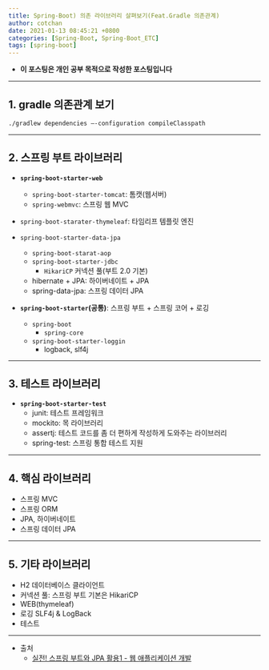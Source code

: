 ```yaml
---
title: Spring-Boot) 의존 라이브러리 살펴보기(Feat.Gradle 의존관계)
author: cotchan 
date: 2021-01-13 08:45:21 +0800 
categories: [Spring-Boot, Spring-Boot_ETC]
tags: [spring-boot] 
---
```


+ **이 포스팅은 개인 공부 목적으로 작성한 포스팅입니다**

---

## 1. gradle 의존관계 보기

```bash
./gradlew dependencies —-configuration compileClasspath
```

---


## 2. 스프링 부트 라이브러리

+ **`spring-boot-starter-web`**
  + `spring-boot-starter-tomcat`: 톰캣(웹서버)
  + `spring-webmvc`: 스프링 웹 MVC

+ `spring-boot-starater-thymeleaf`: 타임리프 템플릿 엔진
+ `spring-boot-starter-data-jpa`
  + `spring-boot-starat-aop`
  + `spring-boot-starter-jdbc`
    + `HikariCP` 커넥션 풀(부트 2.0 기본)
  + hibernate + JPA: 하이버네이트 + JPA
  + spring-data-jpa: 스프링 데이터 JPA
+ **`spring-boot-starter`(공통)**: 스프링 부트 + 스프링 코어 + 로깅
  + `spring-boot`
    + `spring-core`
  + `spring-boot-starter-loggin`
    + logback, slf4j

---

## 3. 테스트 라이브러리

+ **`spring-boot-starter-test`**
  + junit: 테스트 프레임워크
  + mockito: 목 라이브러리
  + assertj: 테스트 코드를 좀 더 편하게 작성하게 도와주는 라이브러리
  + spring-test: 스프링 통합 테스트 지원

---

## 4. 핵심 라이브러리

+ 스프링 MVC
+ 스프링 ORM
+ JPA, 하이버네이트
+ 스프링 데이터 JPA 

---

## 5. 기타 라이브러리

+ H2 데이터베이스 클라이언트
+ 커넥션 풀: 스프링 부트 기본은 HikariCP
+ WEB(thymeleaf)
+ 로깅 SLF4j & LogBack
+ 테스트


---

+ 출처
    + [실전! 스프링 부트와 JPA 활용1 - 웹 애플리케이션 개발](https://www.inflearn.com/course/%EC%8A%A4%ED%94%84%EB%A7%81%EB%B6%80%ED%8A%B8-JPA-%ED%99%9C%EC%9A%A9-1/dashboard)
